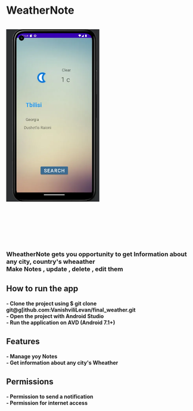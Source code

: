
<H1>WeatherNote</H!1>

<tr>
<br>
  <br>

  




<img src="https://github.com/VanishviliLevan/final_weather/blob/master/app2.png" alt="Alt text" width="250px" title="Optional title">



<br><br>
  
  <h3> WheatherNote gets you opportunity to get Information about any city, country's wheaather 
    <br> Make Notes , update , delete , edit them </h3>
  
 
  
  
  <h2> How to run the app </h2>
 <h4>- Clone the project using $ git clone git@g[ithub.com:VanishviliLevan/final_weather.git <br>
 - Open the project with Android Studio <br>
 - Run the application on AVD (Android 7.1+) <br> </h4>
  
  

  <h2> Features </h2>
 <h4>- Manage yoy Notes <br>
 - Get information about any city's Wheather<br>
 </h4>
  
  
  
  <h2> Permissions </h2>
 <h4>- Permission to send a notification<br>
 - Permission for internet access<br>
 </h4>
